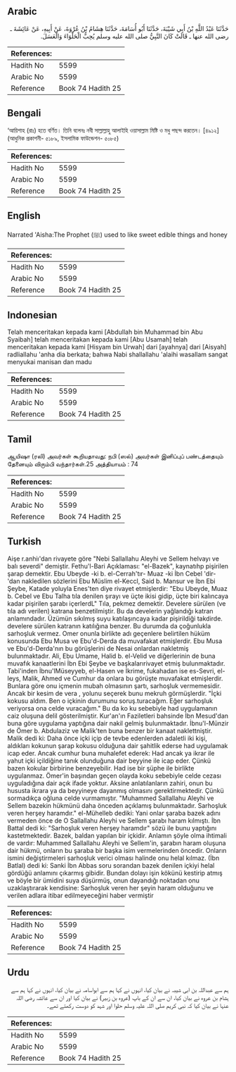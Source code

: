## Arabic


<div dir="rtl" lang="ar" style={{fontSize:'larger',backgroundColor:'#f8f9fa',padding:20}}>
حَدَّثَنَا عَبْدُ اللَّهِ بْنُ أَبِي شَيْبَةَ، حَدَّثَنَا أَبُو أُسَامَةَ، حَدَّثَنَا هِشَامُ بْنُ عُرْوَةَ، عَنْ أَبِيهِ، عَنْ عَائِشَةَ ـ رضى الله عنها ـ قَالَتْ كَانَ النَّبِيُّ صلى الله عليه وسلم يُحِبُّ الْحَلْوَاءَ وَالْعَسَلَ‏.‏
</div>
<div style={{backgroundColor:'#f8f9fa',padding:20, marginBottom: 10}}><table> <thead> <tr> <th>References:</th> <th></th> </tr> </thead> <tbody><tr><td>Hadith No</td><td>5599</td></tr><tr><td>Arabic No</td><td>5599</td></tr><tr><td>Reference</td><td>Book 74 Hadith 25</td></tr></tbody></table></div>

## Bengali


<div dir="ltr" lang="bn" style={{fontSize:'larger',backgroundColor:'#f8f9fa',padding:20}}>
‘আয়িশাহ (রাঃ) হতে বর্ণিত। তিনি বলেনঃ নবী সাল্লাল্লাহু আলাইহি ওয়াসাল্লাম মিষ্টি ও মধু পছন্দ করতেন। [৪৯১২] (আধুনিক প্রকাশনী- ৫১৮৯, ইসলামিক ফাউন্ডেশন- ৫০৮৫)
</div>
<div style={{backgroundColor:'#f8f9fa',padding:20, marginBottom: 10}}><table> <thead> <tr> <th>References:</th> <th></th> </tr> </thead> <tbody><tr><td>Hadith No</td><td>5599</td></tr><tr><td>Arabic No</td><td>5599</td></tr><tr><td>Reference</td><td>Book 74 Hadith 25</td></tr></tbody></table></div>

## English


<div dir="ltr" lang="en" style={{fontSize:'larger',backgroundColor:'#f8f9fa',padding:20}}>
Narrated 'Aisha:The Prophet (ﷺ) used to like sweet edible things and honey
</div>
<div style={{backgroundColor:'#f8f9fa',padding:20, marginBottom: 10}}><table> <thead> <tr> <th>References:</th> <th></th> </tr> </thead> <tbody><tr><td>Hadith No</td><td>5599</td></tr><tr><td>Arabic No</td><td>5599</td></tr><tr><td>Reference</td><td>Book 74 Hadith 25</td></tr></tbody></table></div>

## Indonesian


<div dir="ltr" lang="id" style={{fontSize:'larger',backgroundColor:'#f8f9fa',padding:20}}>
Telah menceritakan kepada kami [Abdullah bin Muhammad bin Abu Syaibah] telah menceritakan kepada kami [Abu Usamah] telah menceritakan kepada kami [Hisyam bin Urwah] dari [ayahnya] dari [Aisyah] radliallahu 'anha dia berkata; bahwa Nabi shallallahu 'alaihi wasallam sangat menyukai manisan dan madu
</div>
<div style={{backgroundColor:'#f8f9fa',padding:20, marginBottom: 10}}><table> <thead> <tr> <th>References:</th> <th></th> </tr> </thead> <tbody><tr><td>Hadith No</td><td>5599</td></tr><tr><td>Arabic No</td><td>5599</td></tr><tr><td>Reference</td><td>Book 74 Hadith 25</td></tr></tbody></table></div>

## Tamil


<div dir="ltr" lang="ta" style={{fontSize:'larger',backgroundColor:'#f8f9fa',padding:20}}>
ஆயிஷா (ரலி) அவர்கள் கூறியதாவது: நபி (ஸல்) அவர்கள் இனிப்புப் பண்டத்தையும் தேனையும் விரும்பி வந்தார்கள்.25 அத்தியாயம் : 74
</div>
<div style={{backgroundColor:'#f8f9fa',padding:20, marginBottom: 10}}><table> <thead> <tr> <th>References:</th> <th></th> </tr> </thead> <tbody><tr><td>Hadith No</td><td>5599</td></tr><tr><td>Arabic No</td><td>5599</td></tr><tr><td>Reference</td><td>Book 74 Hadith 25</td></tr></tbody></table></div>

## Turkish


<div dir="ltr" lang="tr" style={{fontSize:'larger',backgroundColor:'#f8f9fa',padding:20}}>
Aişe r.anhiı'dan rivayete göre "Nebi Sallallahu Aleyhi ve Sellem helvayı ve balı severdi" demiştir. Fethu'l-Bari Açıklaması: "el-Bazek", kaynatıhp pişirilen şarap demektir. Ebu Ubeyde -ki b. el-Cerrah'tır- Muaz -ki İbn Cebel 'dir- 'dan nakledilen sözlerini Ebu Müslim el-Keccl, Said b. Mansur ve İbn Ebi Şeybe, Katade yoluyla Enes'ten diye rivayet etmişlerdir: "Ebu Ubeyde, Muaz b. Cebel ve Ebu Talha tıla denilen şırayı ve üçte ikisi gidip, üçte biri kalıncaya kadar pişirilen şarabı içerlerdL" Tıla, pekmez demektir. Develere sürülen (ve tıla adı verilen) katrana benzetilmiştir. Bu da develerin yağlandığı katran anlamındadır. Üzümün sıkılmış suyu katılaşıncaya kadar pişirildiği takdirde. develere sürülen katranın katılığına benzer. Bu durumda da çoğunlukla sarhoşluk vermez. Omer onunla birlikte adı geçenlere belirtilen hüküm konusunda Ebu Musa ve Ebu'd-Derda da muvafakat etmişlerdir. Ebu Musa ve Ebu'd-Derda'nın bu görüşlerini de Nesai onlardan nakletmiş bulunmaktadır. Ali, Ebu Umame, Halid b. el-Velid ve diğerlerinin de buna muvafık kanaatlerini İbn Ebi Şeybe ve başkalarırivayet etmiş bulunmaktadır. Tabi'inden İbnu'lMüseyyeb, el-Hasen ve İkrime, fukahadan ise es-Sevri, el-leys, Malik, Ahmed ve Cumhur da onlara bu görüşte muvafakat etmişlerdir. Bunlara göre onu içmenin mubah olmasının şartı, sarhoşluk vermemesidir. Ancak bir kesim de vera , yolunu seçerek bunu mekruh görmüşlerdir. "İçki kokusu aldım. Ben o içkinin durumunu soruş.turacağım. Eğer sarhoşluk veriyorsa ona celde vuracağım." Bu da ko ku sebebiyle had uygulamanın caiz oluşuna delil gösterilmiştir. Kur'an'ın Faziletleri bahsinde İbn Mesud'dan buna göre uygulama yaptığına dair nakil gelmiş bulunmaktadır. İbnu'l-Münzir de Ömer b. Abdulaziz ve Malik'ten buna benzer bir kanaat naklettniştir. Malik dedi ki: Daha önce içki içip de tevbe edenlerden adaletli iki kişi, aldıkları kokunun şarap kokusu olduğuna dair şahitlik ederse had uygulamak icap eder. Ancak cumhur buna muhalefet ederek: Had ancak ya ikrar ile yahut içki içildiğine tanık olunduğuna dair beyyine ile icap eder. Çünkü bazen kokular birbirine benzeyebilir. Had ise bir şüphe ile birlikte uygulanmaz. Ömer'in başından geçen olayda koku sebebiyle celde cezası uyguladığına dair açık ifade yoktur. Aksine anlatılanların zahiri, onun bu hususta ikrara ya da beyyineye dayanmış olmasını gerektirmektedir. Çünkü sormadıkça oğluna celde vurmamıştır. "Muhammed Sallallahu Aleyhi ve Sellem bazekin hükmünü daha önceden açıklamış bulunmaktadır. Sarhoşluk veren herşey haramdır." el-Mühelleb dediki: Yani onlar şaraba bazek adını vermeden önce de O Sallallahu Aleyhi ve Sellem şarabı haram kılmıştı. İbn Battal dedi ki: "Sarhoşluk veren herşey haramdır" sözü ile bunu yaptığını kastetmektedir. Bazek, baldan yapılan bir içkidir. Anlamın şöyle olma ihtimali de vardır: Muhammed Sallallahu Aleyhi ve Sellem'in, şarabın haram oluşuna dair hükmü, onların bu şaraba bir başka isim vermelerinden öncedir. Onların ismini değiştirmeleri sarhoşluk verici olması halinde onu helal kılmaz. (İbn Batlal) dedi ki: Sanki İbn Abbas soru sorandan bazek denilen içkiyi helal gördüğü anlamını çıkarmış gibidir. Bundan dolayı işin kökünü kestirip atmış ve böyle bir ümidini suya düşürmüş, onun dayandığı noktadan onu uzaklaştırarak kendisine: Sarhoşluk veren her şeyin haram olduğunu ve verilen adlara itibar edilmeyeceğini haber vermiştir
</div>
<div style={{backgroundColor:'#f8f9fa',padding:20, marginBottom: 10}}><table> <thead> <tr> <th>References:</th> <th></th> </tr> </thead> <tbody><tr><td>Hadith No</td><td>5599</td></tr><tr><td>Arabic No</td><td>5599</td></tr><tr><td>Reference</td><td>Book 74 Hadith 25</td></tr></tbody></table></div>

## Urdu


<div dir="rtl" lang="ur" style={{fontSize:'larger',backgroundColor:'#f8f9fa',padding:20}}>
ہم سے عبداللہ بن ابی شیبہ نے بیان کیا، انہوں نے کہا ہم سے ابواسامہ نے بیان کیا، انہوں نے کہا ہم سے ہشام بن عروہ نے بیان کیا، ان سے ان کے باپ (عروہ بن زبیر) نے بیان کیا اور ان سے عائشہ رضی اللہ عنہا نے بیان کیا کہ نبی کریم صلی اللہ علیہ وسلم حلوا اور شہد کو دوست رکھتے تھے۔
</div>
<div style={{backgroundColor:'#f8f9fa',padding:20, marginBottom: 10}}><table> <thead> <tr> <th>References:</th> <th></th> </tr> </thead> <tbody><tr><td>Hadith No</td><td>5599</td></tr><tr><td>Arabic No</td><td>5599</td></tr><tr><td>Reference</td><td>Book 74 Hadith 25</td></tr></tbody></table></div>